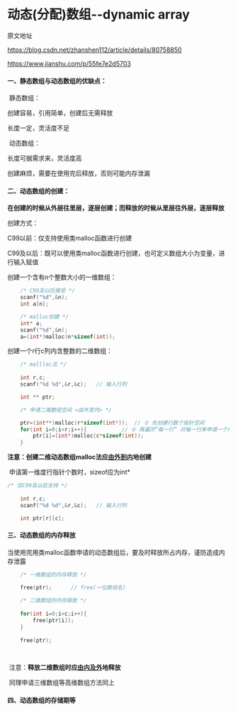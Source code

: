 # 动态(分配)数组--dynamic array

原文地址

https://blog.csdn.net/zhanshen112/article/details/80758850

https://www.jianshu.com/p/55fe7e2d5703



#### 一、静态数组与动态数组的优缺点：

​	静态数组：

创建容易，引用简单，创建后无需释放

长度一定，灵活度不足

​	动态数组：

长度可据需求来，灵活度高

创建麻烦，需要在使用完后释放，否则可能内存泄漏



#### 二、动态数组的创建：

​	**在创建的时候从外层往里层，逐层创建；而释放的时候从里层往外层，逐层释放**

创建方式：

C99以前：仅支持使用类malloc函数进行创建

C99及以后：既可以使用类malloc函数进行创建，也可定义数组大小为变量，进行输入赋值



创建一个含有n个整数大小的一维数组：

```c
    /* C99及以后接受 */
    scanf("%d",&n);
    int a[n];

    /* malloc创建 */
    int* a;
    scanf("%d",&n);
    a=(int*)malloc(n*sizeof(int));
```



创建一个r行c列内含整数的二维数组：

```c
	/* mallloc法 */
	
	int r,c;
	scanf("%d %d",&r,&c);	// 输入行列

	int ** ptr;

	/* 申请二维数组空间 <由外至内> */

	ptr=(int**)malloc(r*sizeof(int*));	// ① 先创建行数个指针空间
	for(int i=0;i<r;i++){			// ② 再遍历“每一行” 对每一行来申请一个r个整数大小的空间赋给每一行的“行指针”
		ptr[i]=(int*)malloc(c*sizeof(int));
	}

```

​	**注意：创建二维动态数组malloc法应<u>由外到内</u>地创建**

​				申请第一维度行指针个数时，sizeof应为int*



```c
/* 仅C99及以后支持 */
	
	int r,c;
	scanf("%d %d",&r,&c);	// 输入行列

	int ptr[r][c];

```



#### 三、动态数组的内存释放

​	当使用完用类malloc函数申请的动态数组后，要及时释放所占内存，谨防造成内存泄露

```c
	/* 一维数组的内存释放 */

	free(ptr);		// free(一位数组名)
	
	/* 二维数组的内存释放 */
	
	for(int i=0;i<c;i++){
		free(ptr[i]);
	}
	
	free(ptr);

	
```

​	注意：**释放二维数组时应<u>由内及外</u>地释放**



​	同理申请三维数组等高维数组方法同上



#### 四、动态数组的存储期等